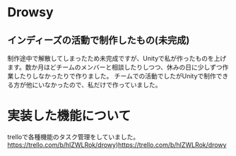 # Drowsy
## インディーズの活動で制作したもの(未完成)
制作途中で解散してしまったため未完成ですが、Unityで私が作ったものを上げます。数か月ほどチームのメンバーと相談したりしつつ、休みの日に少しずつ作業したりしなかったりで作りました。
チームでの活動でしたがUnityで制作できる方が他にいなかったので、私だけで作っていました。
# 実装した機能について
trelloで各種機能のタスク管理をしていました。
https://trello.com/b/hIZWLRok/drowy)https://trello.com/b/hIZWLRok/drowy
